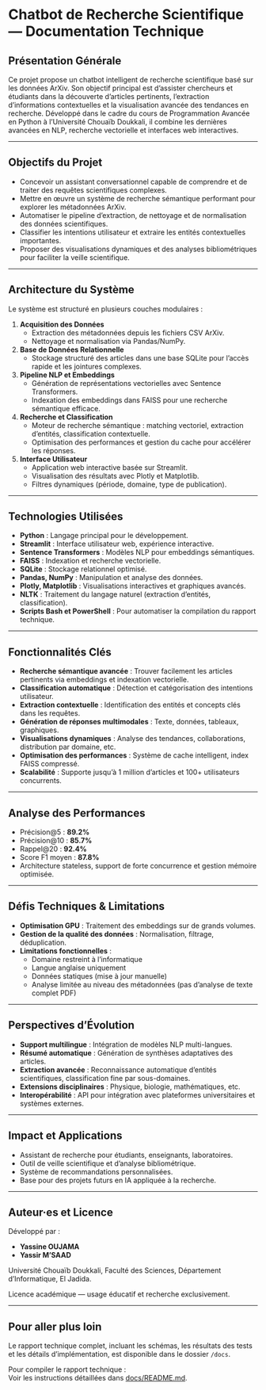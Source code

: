 # Chatbot de Recherche Scientifique — Documentation Technique

## Présentation Générale

Ce projet propose un chatbot intelligent de recherche scientifique basé sur les données ArXiv. Son objectif principal est d’assister chercheurs et étudiants dans la découverte d’articles pertinents, l’extraction d’informations contextuelles et la visualisation avancée des tendances en recherche. Développé dans le cadre du cours de Programmation Avancée en Python à l’Université Chouaïb Doukkali, il combine les dernières avancées en NLP, recherche vectorielle et interfaces web interactives.

---

## Objectifs du Projet

- Concevoir un assistant conversationnel capable de comprendre et de traiter des requêtes scientifiques complexes.
- Mettre en œuvre un système de recherche sémantique performant pour explorer les métadonnées ArXiv.
- Automatiser le pipeline d’extraction, de nettoyage et de normalisation des données scientifiques.
- Classifier les intentions utilisateur et extraire les entités contextuelles importantes.
- Proposer des visualisations dynamiques et des analyses bibliométriques pour faciliter la veille scientifique.

---

## Architecture du Système

Le système est structuré en plusieurs couches modulaires :

1. **Acquisition des Données**
   - Extraction des métadonnées depuis les fichiers CSV ArXiv.
   - Nettoyage et normalisation via Pandas/NumPy.
2. **Base de Données Relationnelle**
   - Stockage structuré des articles dans une base SQLite pour l’accès rapide et les jointures complexes.
3. **Pipeline NLP et Embeddings**
   - Génération de représentations vectorielles avec Sentence Transformers.
   - Indexation des embeddings dans FAISS pour une recherche sémantique efficace.
4. **Recherche et Classification**
   - Moteur de recherche sémantique : matching vectoriel, extraction d’entités, classification contextuelle.
   - Optimisation des performances et gestion du cache pour accélérer les réponses.
5. **Interface Utilisateur**
   - Application web interactive basée sur Streamlit.
   - Visualisation des résultats avec Plotly et Matplotlib.
   - Filtres dynamiques (période, domaine, type de publication).

---

## Technologies Utilisées

- **Python** : Langage principal pour le développement.
- **Streamlit** : Interface utilisateur web, expérience interactive.
- **Sentence Transformers** : Modèles NLP pour embeddings sémantiques.
- **FAISS** : Indexation et recherche vectorielle.
- **SQLite** : Stockage relationnel optimisé.
- **Pandas, NumPy** : Manipulation et analyse des données.
- **Plotly, Matplotlib** : Visualisations interactives et graphiques avancés.
- **NLTK** : Traitement du langage naturel (extraction d’entités, classification).
- **Scripts Bash et PowerShell** : Pour automatiser la compilation du rapport technique.

---

## Fonctionnalités Clés

- **Recherche sémantique avancée** : Trouver facilement les articles pertinents via embeddings et indexation vectorielle.
- **Classification automatique** : Détection et catégorisation des intentions utilisateur.
- **Extraction contextuelle** : Identification des entités et concepts clés dans les requêtes.
- **Génération de réponses multimodales** : Texte, données, tableaux, graphiques.
- **Visualisations dynamiques** : Analyse des tendances, collaborations, distribution par domaine, etc.
- **Optimisation des performances** : Système de cache intelligent, index FAISS compressé.
- **Scalabilité** : Supporte jusqu’à 1 million d’articles et 100+ utilisateurs concurrents.

---

## Analyse des Performances

- Précision@5 : **89.2%**
- Précision@10 : **85.7%**
- Rappel@20 : **92.4%**
- Score F1 moyen : **87.8%**
- Architecture stateless, support de forte concurrence et gestion mémoire optimisée.

---

## Défis Techniques & Limitations

- **Optimisation GPU** : Traitement des embeddings sur de grands volumes.
- **Gestion de la qualité des données** : Normalisation, filtrage, déduplication.
- **Limitations fonctionnelles** : 
  - Domaine restreint à l’informatique
  - Langue anglaise uniquement
  - Données statiques (mise à jour manuelle)
  - Analyse limitée au niveau des métadonnées (pas d’analyse de texte complet PDF)

---

## Perspectives d’Évolution

- **Support multilingue** : Intégration de modèles NLP multi-langues.
- **Résumé automatique** : Génération de synthèses adaptatives des articles.
- **Extraction avancée** : Reconnaissance automatique d’entités scientifiques, classification fine par sous-domaines.
- **Extensions disciplinaires** : Physique, biologie, mathématiques, etc.
- **Interopérabilité** : API pour intégration avec plateformes universitaires et systèmes externes.

---

## Impact et Applications

- Assistant de recherche pour étudiants, enseignants, laboratoires.
- Outil de veille scientifique et d’analyse bibliométrique.
- Système de recommandations personnalisées.
- Base pour des projets futurs en IA appliquée à la recherche.

---

## Auteur·es et Licence

Développé par :
- **Yassine OUJAMA**
- **Yassir M’SAAD**

Université Chouaïb Doukkali, Faculté des Sciences, Département d’Informatique, El Jadida.

Licence académique — usage éducatif et recherche exclusivement.

---

## Pour aller plus loin

Le rapport technique complet, incluant les schémas, les résultats des tests et les détails d’implémentation, est disponible dans le dossier `/docs`.

Pour compiler le rapport technique :  
Voir les instructions détaillées dans [docs/README.md](./docs/README.md).
